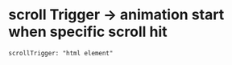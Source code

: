 
# scroll Trigger  -> animation start when specific scroll hit

    scrollTrigger: "html element"

    